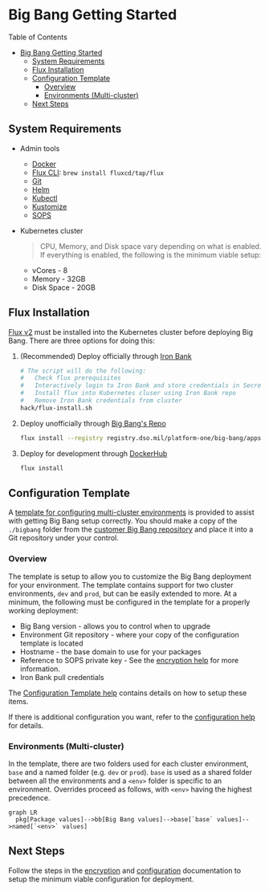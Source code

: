 # Big Bang Getting Started

Table of Contents

- [Big Bang Getting Started](#big-bang-getting-started)
  - [System Requirements](#system-requirements)
  - [Flux Installation](#flux-installation)
  - [Configuration Template](#configuration-template)
    - [Overview](#overview)
    - [Environments (Multi-cluster)](#environments-multi-cluster)
  - [Next Steps](#next-steps)

## System Requirements

- Admin tools
  - [Docker](https://docs.docker.com/engine/install/)
  - [Flux CLI](https://toolkit.fluxcd.io/get-started/#install-the-flux-cli):     `brew install fluxcd/tap/flux`
  - [Git](https://git-scm.com/download/)
  - [Helm](https://helm.sh/docs/intro/install/)
  - [Kubectl](https://kubernetes.io/docs/tasks/tools/install-kubectl/)
  - [Kustomize](https://kubectl.docs.kubernetes.io/installation/kustomize/)
  - [SOPS](https://github.com/mozilla/sops/releases)

- Kubernetes cluster
  > CPU, Memory, and Disk space vary depending on what is enabled.  If everything is enabled, the following is the minimum viable setup:
  - vCores - 8
  - Memory - 32GB
  - Disk Space - 20GB

## Flux Installation

[Flux v2](https://toolkit.fluxcd.io/) must be installed into the Kubernetes cluster before deploying Big Bang.  There are three options for doing this:

1. (Recommended) Deploy officially through [Iron Bank](registry1.dso.mil)

    ```bash
    # The script will do the following:
    #   Check flux prerequisites
    #   Interactively login to Iron Bank and store credentials in Secret
    #   Install flux into Kubernetes cluser using Iron Bank repo
    #   Remove Iron Bank credentials from cluster
    hack/flux-install.sh
    ```

1. Deploy unofficially through [Big Bang's Repo](https://repo1.dso.mil/platform-one/big-bang/apps/sandbox/fluxv2/container_registry)

   ```bash
   flux install --registry registry.dso.mil/platform-one/big-bang/apps/sandbox/fluxv2
   ```

1. Deploy for development through [DockerHub](https://hub.docker.com/search?q=fluxcd)

   ```bash
   flux install
   ```

## Configuration Template

A [template for configuring multi-cluster environments](https://repo1.dso.mil/platform-one/big-bang/customers/template/) is provided to assist with getting Big Bang setup correctly.  You should make a copy of the `./bigbang` folder from the [customer Big Bang repository](https://repo1.dso.mil/platform-one/big-bang/customers/template) and place it into a Git repository under your control.

### Overview

The template is setup to allow you to customize the Big Bang deployment for your environment.  The template contains support for two cluster environments, `dev` and `prod`, but can be easily extended to more.  At a minimum, the following must be configured in the template for a properly working deployment:

- Big Bang version - allows you to control when to upgrade
- Environment Git repository - where your copy of the configuration template is located
- Hostname - the base domain to use for your packages
- Reference to SOPS private key - See the [encryption help](3_encryption.md) for more information.
- Iron Bank pull credentials

The [Configuration Template help](https://repo1.dso.mil/platform-one/big-bang/customers/template/-/blob/main/README.md) contains details on how to setup these items.

If there is additional configuration you want, refer to the [configuration help](4_configuration.md) for details.

### Environments (Multi-cluster)

In the template, there are two folders used for each cluster environment, `base` and a named folder (e.g. `dev` or `prod`).  `base` is used as a shared folder between all the environments and a `<env>` folder is specific to an environment.  Overrides proceed as follows, with `<env>` having the highest precedence.

```mermaid
graph LR
  pkg[Package values]-->bb[Big Bang values]-->base[`base` values]-->named[`<env>` values]
```

## Next Steps

Follow the steps in the [encryption](3_encryption.md) and [configuration](4_configuration.md) documentation to setup the minimum viable configuration for deployment.
